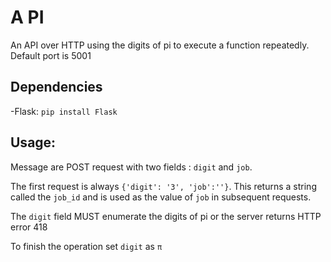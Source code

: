 # A PI
An API over HTTP using the digits of pi to execute a function repeatedly. Default port is 5001

## Dependencies
-Flask: `pip install Flask`

## Usage:
	
Message are POST request with two fields : `digit` and `job`. 

The first request is always `{'digit': '3', 'job':''}`.
This returns a string called the `job_id` and is used as the value of `job` in subsequent requests.

The `digit` field MUST enumerate the digits of pi or the server returns HTTP error 418

To finish the operation set `digit` as `π`
